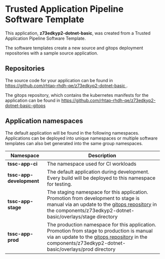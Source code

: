 # Trusted Application Pipeline Software Template

This application, **z73edkyp2-dotnet-basic**, was created from a Trusted Application Pipeline Software Template.

The software templates create a new source and gitops deployment repositories with a sample source application. 

## Repositories

The source code for your application can be found in [https://github.com/rhtap-rhdh-qe/z73edkyp2-dotnet-basic ](https://github.com/rhtap-rhdh-qe/z73edkyp2-dotnet-basic ).
 
The gitops repository, which contains the kubernetes manifests for the application can be found in 
[https://github.com/rhtap-rhdh-qe/z73edkyp2-dotnet-basic-gitops ](https://github.com/rhtap-rhdh-qe/z73edkyp2-dotnet-basic-gitops ) 

## Application namespaces 

The default application will be found in the following namespaces. Applications can be deployed into unique namespaces or multiple software templates can also bet generated into the same group namespaces.  

|  Namespace   |  Description   |  
| -------- | -------- |
| **tssc-app-ci** | The namespace used for CI workloads |
| **tssc-app-development** | The default application during development. Every build will be deployed to this namespace for testing. |
| **tssc-app-stage** | The staging namespace for this application. Promotion from development to stage is manual via an update to the [gitops repository](https://github.com/rhtap-rhdh-qe/z73edkyp2-dotnet-basic-gitops ) in the components/z73edkyp2-dotnet-basic/overlays/stage directory |
| **tssc-app-prod** | The production namespace for this application. Promotion from stage to production is manual via an update to the [gitops repository](https://github.com/rhtap-rhdh-qe/z73edkyp2-dotnet-basic-gitops ) in the components/z73edkyp2-dotnet-basic/overlays/prod directory |